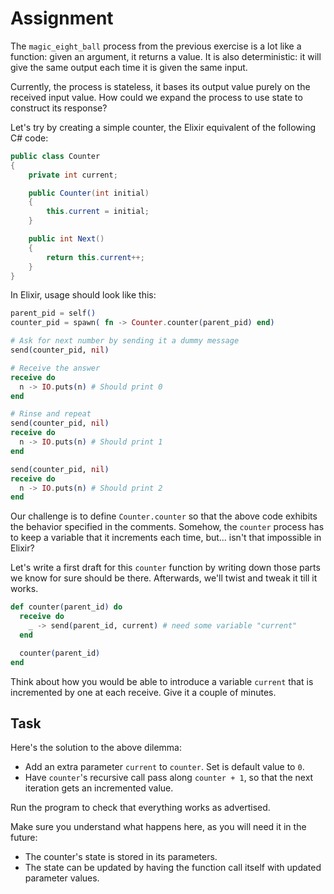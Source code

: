 # Assignment

The `magic_eight_ball` process from the previous exercise
is a lot like a function: given an argument,
it returns a value. It is also deterministic:
it will give the same output each time it is given the same input.

Currently, the process is stateless, it bases its output value purely on the received input value. How could we expand the process to use state to construct its response?

Let's try by creating a simple counter, the Elixir equivalent
of the following C# code:

```csharp
public class Counter
{
    private int current;

    public Counter(int initial)
    {
        this.current = initial;
    }

    public int Next()
    {
        return this.current++;
    }
}
```

In Elixir, usage should look like this:

```elixir
parent_pid = self()
counter_pid = spawn( fn -> Counter.counter(parent_pid) end)

# Ask for next number by sending it a dummy message
send(counter_pid, nil)

# Receive the answer
receive do
  n -> IO.puts(n) # Should print 0
end

# Rinse and repeat
send(counter_pid, nil)
receive do
  n -> IO.puts(n) # Should print 1
end

send(counter_pid, nil)
receive do
  n -> IO.puts(n) # Should print 2
end
```

Our challenge is to define `Counter.counter` so that the above code
exhibits the behavior specified in the comments. Somehow,
the `counter` process has to keep a variable that it increments each time,
but... isn't that impossible in Elixir?

Let's write a first draft for this `counter` function by writing down those parts
we know for sure should be there. Afterwards, we'll twist and tweak it till it works.

```elixir
def counter(parent_id) do
  receive do
    _ -> send(parent_id, current) # need some variable "current"
  end

  counter(parent_id)
end
```

Think about how you would be able to introduce a variable `current` that is incremented
by one at each receive. Give it a couple of minutes.

## Task

Here's the solution to the above dilemma:

* Add an extra parameter `current` to `counter`. Set is default value to `0`.
* Have `counter`'s recursive call pass along `counter + 1`, so that the next iteration gets an incremented value.

Run the program to check that everything works as advertised.

Make sure you understand what happens here, as you will need it in the future:

* The counter's state is stored in its parameters.
* The state can be updated by having the function call itself with updated parameter values.

